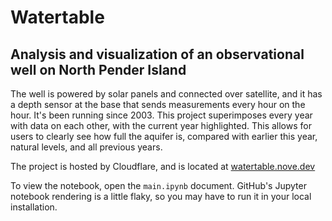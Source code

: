 # Watertable
## Analysis and visualization of an observational well on North Pender Island

The well is powered by solar panels and connected over satellite, and it has a depth sensor at the base that sends measurements every hour on the hour.
It's been running since 2003.
This project superimposes every year with data on each other, with the current year highlighted.
This allows for users to clearly see how full the aquifer is, compared with earlier this year, natural levels, and all previous years.

The project is hosted by Cloudflare, and is located at [watertable.nove.dev](https://watertable.nove.dev)

To view the notebook, open the `main.ipynb` document. 
GitHub's Jupyter notebook rendering is a little flaky, so you may have to run it in your local installation.
